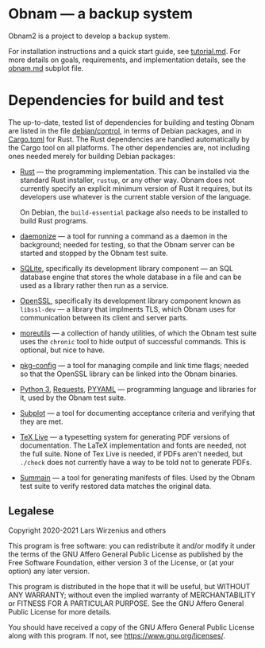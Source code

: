 # Obnam &mdash; a backup system

Obnam2 is a project to develop a backup system.

For installation instructions and a quick start guide, see
[tutorial.md][]. For more details on goals, requirements, and
implementation details, see the [obnam.md][] subplot file.

[tutorial.md]: https://doc.obnam.org/tutorial.html
[obnam.md]: https://doc.obnam.org/obnam.html

# Dependencies for build and test

The up-to-date, tested list of dependencies for building and testing
Obnam are listed in the file [debian/control](debian/control), in
terms of Debian packages, and in [Cargo.toml](Cargo.toml) for Rust.
The Rust dependencies are handled automatically by the Cargo tool on
all platforms. The other dependencies are, not including ones needed
merely for building Debian packages:

* [Rust](https://www.rust-lang.org/tools/install) &mdash; the
  programming implementation. This can be installed via the standard
  Rust installer, `rustup`, or any other way. Obnam does not currently
  specify an explicit minimum version of Rust it requires, but its
  developers use whatever is the current stable version of the
  language.
  
  On Debian, the `build-essential` package also needs to be installed
  to build Rust programs.

* [daemonize](http://software.clapper.org/daemonize/) &mdash; a tool
  for running a command as a daemon in the background; needed for
  testing, so that the Obnam server can be started and stopped by the
  Obnam test suite.

* [SQLite](https://sqlite.org), specifically its development library
  component &mdash; an SQL database engine that stores the whole
  database in a file and can be used as a library rather then run as a
  service.

* [OpenSSL](https://www.openssl.org), specifically its development
  library component known as `libssl-dev` &mdash; a library that
  implments TLS, which Obnam uses for communication between its client
  and server parts.

* [moreutils](https://joeyh.name/code/moreutils/) &mdash; a collection
  of handy utilities, of which the Obnam test suite uses the `chronic`
  tool to hide output of successful commands. This is optional, but
  nice to have.

* [pkg-config](http://pkg-config.freedesktop.org) &mdash; a tool for
  managing compile and link time flags; needed so that the OpenSSL
  library can be linked into the Obnam binaries.

* [Python 3](https://www.python.org/),
  [Requests](http://python-requests.org),
  [PYYAML](https://github.com/yaml/pyyaml) &mdash; programming
  language and libraries for it, used by the Obnam test suite.

* [Subplot](https://subplot.liw.fi) &mdash; a tool for documenting
  acceptance criteria and verifying that they are met.

* [TeX Live](http://www.tug.org/texlive/) &mdash; a typesetting system
  for generating PDF versions of documentation. The LaTeX
  implementation and fonts are needed, not the full suite. None of Tex
  Live is needed, if PDFs aren't needed, but `./check` does not
  currently have a way to be told not to generate PDFs.

* [Summain](https://summain.liw.fi) &mdash; a tool for generating
  manifests of files. Used by the Obnam test suite to verify restored
  data matches the original data.

## Legalese


Copyright 2020-2021  Lars Wirzenius and others

This program is free software: you can redistribute it and/or modify
it under the terms of the GNU Affero General Public License as
published by the Free Software Foundation, either version 3 of the
License, or (at your option) any later version.

This program is distributed in the hope that it will be useful,
but WITHOUT ANY WARRANTY; without even the implied warranty of
MERCHANTABILITY or FITNESS FOR A PARTICULAR PURPOSE.  See the
GNU Affero General Public License for more details.

You should have received a copy of the GNU Affero General Public License
along with this program.  If not, see <https://www.gnu.org/licenses/>.
